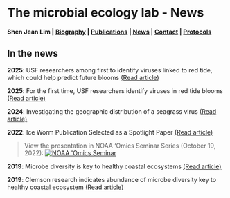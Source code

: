 # The microbial ecology lab - News
**Shen Jean Lim | [Biography](bio.md) | [Publications](pubs.md) | [News](news.md) | [Contact](contact.md) | [Protocols](protocols.md)**

## In the news

**2025**: USF researchers among first to identify viruses linked to red tide, which could help predict future blooms [(Read article)](https://www.fox13news.com/news/usf-researchers-among-first-identify-viruses-linked-red-tide-which-could-help-predict-future-blooms)

**2025**: For the first time, USF researchers identify viruses in red tide blooms [(Read article)](https://baynews9.com/fl/tampa/news/2025/03/23/red-tide-viruses-blooms)

**2024**: Investigating the geographic distribution of a seagrass virus [(Read article)](https://www.usf.edu/marine-science/news/2024/investigating-the-geographic-distribution-of-a-seagrass-virus.aspx)

**2022**: Ice Worm Publication Selected as a Spotlight Paper [(Read article)](https://www.aoml.noaa.gov/ice-worm-publication-selected-as-a-spotlight-paper/) 
> View the presentation in NOAA ‘Omics Seminar Series (October 19, 2022): 
[![NOAA 'Omics Seminar](http://img.youtube.com/vi/N1eFQPc3PNA/0.jpg)](http://www.youtube.com/watch?v=N1eFQPc3PNA "Metagenomic discovery of a marine polychaete")

**2019**: Microbe diversity is key to healthy coastal ecosystems [(Read article)](https://www.nsf.gov/news/microbe-diversity-key-healthy-coastal-ecosystems)

**2019**: Clemson research indicates abundance of microbe diversity key to healthy coastal ecosystem [(Read article)](https://news.clemson.edu/clemson-research-indicates-abundance-of-microbe-diversity-key-to-healthy-coastal-ecosystem/)
